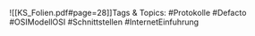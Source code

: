 
![[KS_Folien.pdf#page=28]]Tags & Topics:
   #Protokolle
   #Defacto
   #OSIModellOSI
   #Schnittstellen
   #InternetEinfuhrung